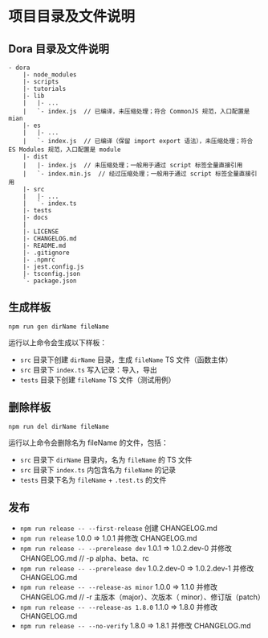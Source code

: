 # 项目目录及文件说明

## Dora 目录及文件说明

```
- dora
    |- node_modules
    |- scripts
    |- tutorials
    |- lib
    |   |- ...
    |   `- index.js  // 已编译，未压缩处理；符合 CommonJS 规范，入口配置是 mian
    |- es
    |   |- ...
    |   `- index.js  // 已编译（保留 import export 语法），未压缩处理；符合 ES Modules 规范，入口配置是 module
    |- dist
    |   |- index.js  // 未压缩处理；一般用于通过 script 标签全量直接引用
    |   `- index.min.js  // 经过压缩处理；一般用于通过 script 标签全量直接引用
    |- src
    |   |- ...
    |   `- index.ts
    |- tests
    |- docs
    |
    |- LICENSE
    |- CHANGELOG.md
    |- README.md
    |- .gitignore
    |- .npmrc
    |- jest.config.js
    |- tsconfig.json
    `- package.json
```

## 生成样板

```
npm run gen dirName fileName
```

运行以上命令会生成以下样板：

- `src` 目录下创建 `dirName` 目录，生成 `fileName` TS 文件（函数主体）
- `src` 目录下 `index.ts` 写入记录：导入，导出
- `tests` 目录下创建 `fileName` TS 文件（测试用例）

## 删除样板

```
npm run del dirName fileName
```

运行以上命令会删除名为 fileName 的文件，包括：

- `src` 目录下 `dirName` 目录内，名为 `fileName` 的 TS 文件
- `src` 目录下 `index.ts` 内包含名为 `fileName` 的记录
- `tests` 目录下名为 `fileName` + `.test.ts` 的文件


## 发布

- `npm run release -- --first-release`  创建 CHANGELOG.md
- `npm run release`  1.0.0 => 1.0.1 并修改 CHANGELOG.md
- `npm run release -- --prerelease dev`  1.0.1 => 1.0.2.dev-0 并修改 CHANGELOG.md  // -p alpha、beta、rc
- `npm run release -- --prerelease dev`  1.0.2.dev-0 => 1.0.2.dev-1 并修改 CHANGELOG.md
- `npm run release -- --release-as minor`  1.0.0 => 1.1.0 并修改 CHANGELOG.md  // -r 主版本（major）、次版本（ minor）、修订版（patch）
- `npm run release -- --release-as 1.8.0`  1.1.0 => 1.8.0 并修改 CHANGELOG.md
- `npm run release -- --no-verify`  1.8.0 => 1.8.1 并修改 CHANGELOG.md
